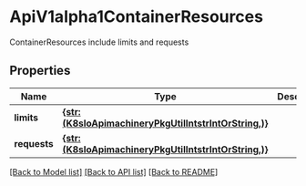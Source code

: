 # ApiV1alpha1ContainerResources

ContainerResources include limits and requests

## Properties
Name | Type | Description | Notes
------------ | ------------- | ------------- | -------------
**limits** | [**{str: (K8sIoApimachineryPkgUtilIntstrIntOrString,)}**](K8sIoApimachineryPkgUtilIntstrIntOrString.md) |  | [optional] 
**requests** | [**{str: (K8sIoApimachineryPkgUtilIntstrIntOrString,)}**](K8sIoApimachineryPkgUtilIntstrIntOrString.md) |  | [optional] 

[[Back to Model list]](../README.md#documentation-for-models) [[Back to API list]](../README.md#documentation-for-api-endpoints) [[Back to README]](../README.md)


